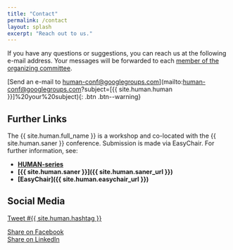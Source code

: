 ```yaml
---
title: "Contact"
permalink: /contact
layout: splash
excerpt: "Reach out to us."
---
```

<div id="fb-root"></div>
<script async defer crossorigin="anonymous" src="https://connect.facebook.net/hu_HU/sdk.js#xfbml=1&version=v12.0" nonce="6O4FDXGM"></script>

If you have any questions or suggestions, you can reach us at the following e-mail address. Your messages will be forwarded to each [member of the organizing committee](./organization).

[Send an e-mail to human-conf@googlegroups.com](mailto:human-conf@googlegroups.com?subject=[{{ site.human.human }}]%20your%20subject){: .btn .btn--warning}

## Further Links

The {{ site.human.full_name }} is a workshop and co-located with the {{ site.human.saner }} conference. Submission is made via EasyChair. For further information, see:

+ **[HUMAN-series](https://human-conf.github.io/)**
+ **[{{ site.human.saner }}]({{ site.human.saner_url }})**
+ **[EasyChair]({{ site.human.easychair_url }})**

## Social Media

<div class="three-column">

  <a class="twitter-hashtag-button"
    href="https://twitter.com/intent/tweet?text=See%20you%20%20at%20%23{{ site.human.hashtag }}"
    data-show-count="false"
    data-size="large">
  Tweet #{{ site.human.hashtag }}</a>
  <script async src="https://platform.twitter.com/widgets.js" charset="utf-8"></script>

</div>

<div class="three-column">
  <div class="fb-share-button" data-href="{{ site.human.url }}" data-layout="button" data-size="large"><a target="_blank" href="https://www.facebook.com/sharer/sharer.php?u={{ site.human.url }}" class="fb-xfbml-parse-ignore">Share on Facebook</a></div>
</div>

<div class="three-column">
  <a class="btn btn--info btn--large" href="https://www.linkedin.com/shareArticle?mini=true&url={{ site.human.url }}">Share on LinkedIn</a>
</div>
